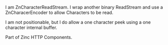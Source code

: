 I am ZnCharacterReadStream.I wrap another binary ReadStream and use a ZnCharacerEncoder to allow Characters to be read.I am not positionable, but I do allow a one character peek using a one character internal buffer.Part of Zinc HTTP Components.